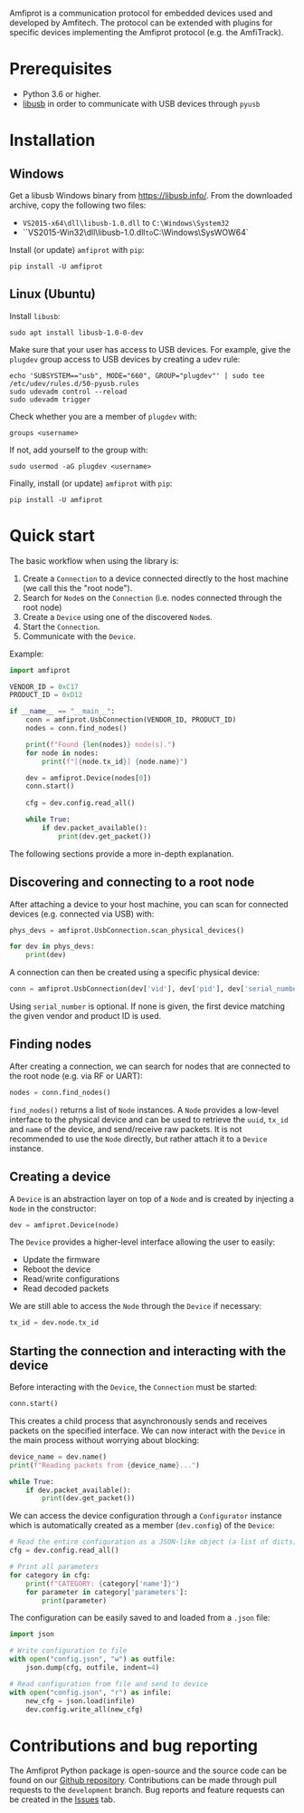 Amfiprot is a communication protocol for embedded devices used and developed by Amfitech. The protocol can be extended with plugins for specific devices implementing the Amfiprot protocol (e.g. the AmfiTrack).

# Prerequisites

- Python 3.6 or higher.
- [libusb](https://libusb.info/) in order to communicate with USB devices through `pyusb`

# Installation

## Windows

Get a libusb Windows binary from https://libusb.info/. From the downloaded archive, copy the following two files:

- `VS2015-x64\dll\libusb-1.0.dll` to `C:\Windows\System32`
- ``VS2015-Win32\dll\libusb-1.0.dll` to `C:\Windows\SysWOW64`

Install (or update) `amfiprot` with `pip`:

```shell
pip install -U amfiprot
```

## Linux (Ubuntu)

Install `libusb`:

```shell
sudo apt install libusb-1.0-0-dev
```

Make sure that your user has access to USB devices. For example, give the `plugdev` group access to USB devices by creating a udev rule:

```shell
echo 'SUBSYSTEM=="usb", MODE="660", GROUP="plugdev"' | sudo tee /etc/udev/rules.d/50-pyusb.rules
sudo udevadm control --reload
sudo udevadm trigger
```

Check whether you are a member of `plugdev` with:

```shell
groups <username>
```

If not, add yourself to the group with:

``` shell
sudo usermod -aG plugdev <username>
```

Finally, install (or update) `amfiprot` with `pip`:

```shell
pip install -U amfiprot
```

# Quick start

The basic workflow when using the library is:

1. Create a `Connection` to a device connected directly to the host machine (we call this the "root node").
2. Search for `Node`s on the `Connection` (i.e. nodes connected through the root node)
3. Create a `Device` using one of the discovered `Node`s.
4. Start the `Connection`.
5. Communicate with the `Device`.

Example:

```python
import amfiprot

VENDOR_ID = 0xC17
PRODUCT_ID = 0xD12

if __name__ == "__main__":
    conn = amfiprot.UsbConnection(VENDOR_ID, PRODUCT_ID)
    nodes = conn.find_nodes()

    print(f"Found {len(nodes)} node(s).")
    for node in nodes:
        print(f"[{node.tx_id}] {node.name}")

    dev = amfiprot.Device(nodes[0])
    conn.start()
    
    cfg = dev.config.read_all()

    while True:
        if dev.packet_available():
            print(dev.get_packet())
```

The following sections provide a more in-depth explanation.

## Discovering and connecting to a root node

After attaching a device to your host machine, you can scan for connected devices (e.g. connected via USB) with:

```python
phys_devs = amfiprot.UsbConnection.scan_physical_devices()

for dev in phys_devs:
    print(dev)
```

A connection can then be created using a specific physical device:

```python
conn = amfiprot.UsbConnection(dev['vid'], dev['pid'], dev['serial_number'])
```

Using `serial_number` is optional. If none is given, the first device matching the given vendor and product ID is used.

## Finding nodes

After creating a connection, we can search for nodes that are connected to the root node (e.g. via RF or UART):

```python
nodes = conn.find_nodes()
```

`find_nodes()` returns a list of `Node` instances. A `Node` provides a low-level interface to the physical device and can be used to retrieve the `uuid`, `tx_id` and `name` of the device, and send/receive raw packets. It is not recommended to use the `Node` directly, but rather attach it to a `Device` instance.

## Creating a device

A `Device` is an abstraction layer on top of a `Node` and is created by injecting a `Node` in the constructor:

```python
dev = amfiprot.Device(node)
```

The `Device` provides a higher-level interface allowing the user to easily:

- Update the firmware
- Reboot the device
- Read/write configurations
- Read decoded packets

We are still able to access the `Node` through the `Device` if necessary:

```python
tx_id = dev.node.tx_id
```

## Starting the connection and interacting with the device

Before interacting with the `Device`, the `Connection` must be started:

```python
conn.start()
```

This creates a child process that asynchronously sends and receives packets on the specified interface. We can now interact with the `Device` in the main process without worrying about blocking:

```python
device_name = dev.name()
print(f"Reading packets from {device_name}...")

while True:
	if dev.packet_available():
		print(dev.get_packet())
```

We can access the device configuration through a `Configurator` instance which is automatically created as a member (`dev.config`) of the `Device`:

```python
# Read the entire configuration as a JSON-like object (a list of dicts)
cfg = dev.config.read_all()

# Print all parameters
for category in cfg:
    print(f"CATEGORY: {category['name']}")
    for parameter in category['parameters']:
        print(parameter)
```

The configuration can be easily saved to and loaded from a `.json` file:

```python
import json

# Write configuration to file
with open("config.json", "w") as outfile:
	json.dump(cfg, outfile, indent=4)

# Read configuration from file and send to device
with open("config.json", "r") as infile:
    new_cfg = json.load(infile)
    dev.config.write_all(new_cfg)
```

# Contributions and bug reporting

The Amfiprot Python package is open-source and the source code can be found on our [Github repository](https://github.com/amfitech/amfiprot). Contributions can be made through pull requests to the `development` branch. Bug reports and feature requests can be created in the [Issues](https://github.com/amfitech/amfiprot/issues) tab.

